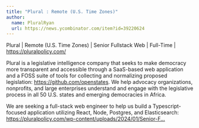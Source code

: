 ```yaml
---
title: "Plural : Remote (U.S. Time Zones)"
author:
  name: PluralRyan
  url: https://news.ycombinator.com/item?id=39220624
---
```

Plural | Remote (U.S. Time Zones) | Senior Fullstack Web | Full-Time | <a href="https:&#x2F;&#x2F;pluralpolicy.com&#x2F;" rel="nofollow">https:&#x2F;&#x2F;pluralpolicy.com&#x2F;</a>

Plural is a legislative intelligence company that seeks to make democracy more transparent and accessible through a SaaS-based web application and a FOSS suite of tools for collecting and normalizing proposed legislation: <a href="https:&#x2F;&#x2F;github.com&#x2F;openstates">https:&#x2F;&#x2F;github.com&#x2F;openstates</a>. We help advocacy organizations, nonprofits, and large enterprises understand and engage with the legislative process in all 50 U.S. states and emerging democracies in Africa.

We are seeking a full-stack web engineer to help us build a Typescript-focused application utilizing React, Node, Postgres, and Elasticsearch: <a href="https:&#x2F;&#x2F;pluralpolicy.com&#x2F;wp-content&#x2F;uploads&#x2F;2024&#x2F;01&#x2F;Senior-Fullstack-Web-Developer-Plural-2024.pdf" rel="nofollow">https:&#x2F;&#x2F;pluralpolicy.com&#x2F;wp-content&#x2F;uploads&#x2F;2024&#x2F;01&#x2F;Senior-F...</a>
